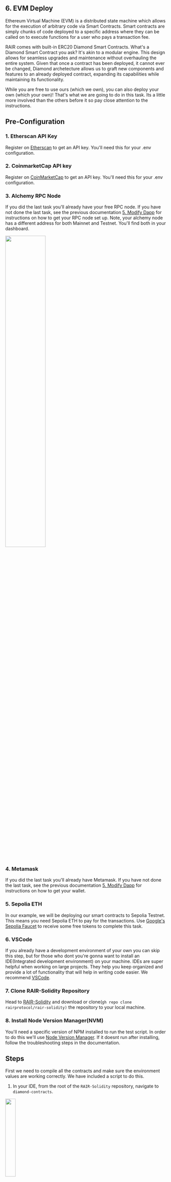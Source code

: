 ## 6. EVM Deploy
Ethereum Virtual Machine (EVM) is a distributed state machine which allows for the execution of arbitrary code via Smart Contracts. Smart contracts are simply chunks of code deployed to a specific address where they can be called on to execute functions for a user who pays a transaction fee. 

RAIR comes with built-in ERC20 Diamond Smart Contracts. What's a Diamond Smart Contract you ask? It's akin to a modular engine. This design allows for seamless upgrades and maintenance without overhauling the entire system. Given that once a contract has been deployed, it cannot ever be changed, Diamond archetecture allows us to graft new components and features to an already deployed contract, expanding its capabilities while maintaining its functionality. 

While you are free to use ours (which we own), you can also deploy your own (which your own)! That's what we are going to do in this task. Its a little more involved than the others before it so pay close attention to the instructions. 

## Pre-Configuration
### 1. Etherscan API Key
Register on [Etherscan](https://etherscan.io/) to get an API key. You'll need this for your .env configuration.
### 2. CoinmarketCap API key
Register on [CoinMarketCap](https://coinmarketcap.com/) to get an API key. You'll need this for your .env configuration.
### 3. Alchemy RPC Node
If you did the last task you'll already have your free RPC node. If you have not done the last task, see the previous documentation [5. Modify Dapp](https://github.com/rairprotocol/dev-dapp-season1/blob/main/Season%201%20Tasks/5.%20Modify%20Dapp/README.md) for instructions on how to get your RPC node set up. Note, your alchemy node has a different address for both Mainnet and Testnet. You'll find both in your dashboard.

<img src="https://github.com/rairprotocol/dev-dapp-season1/blob/main/devdapp-assets/Season%201%20Tasks/6.%20EVM%20Deploy/1.png" width="50%"/>

### 4. Metamask
If you did the last task you'll already have Metamask. If you have not done the last task, see the previous documentation [5. Modify Dapp](https://github.com/rairprotocol/dev-dapp-season1/blob/main/Season%201%20Tasks/5.%20Modify%20Dapp/README.md) for instructions on how to get your wallet.
### 5. Sepolia ETH
In our example, we will be deploying our smart contracts to Sepolia Testnet. This means you need Sepolia ETH to pay for the transactions. Use [Google's Sepolia Faucet](https://cloud.google.com/application/web3/faucet/ethereum/sepolia) to receive some free tokens to complete this task.
### 6. VSCode
If you already have a development environment of your own you can skip this step, but for those who dont you're gonna want to install an IDE(Integrated development environment) on your machine. IDEs are super helpful when working on large projects. They help you keep organized and provide a lot of functionality that will help in writing code easier. We recommend [VSCode](https://code.visualstudio.com/).
### 7. Clone RAIR-Solidity Repository
Head to [RAIR-Solidity](https://github.com/rairprotocol/rair-solidity) and download or clone(```gh repo clone rairprotocol/rair-solidity)``` the repository to your local machine. 
### 8. Install Node Version Manager(NVM)
You'll need a specific version of NPM installed to run the test script. In order to do this we'll use [Node Version Manager](https://github.com/nvm-sh/nvm?tab=readme-ov-file#installing-and-updating). If it doesnt run after installing, follow the troubleshooting steps in the documentation.

## Steps
First we need to compile all the contracts and make sure the environment values are working correctly. We have included a script to do this. 
1. In your IDE, from the root of the ```RAIR-Solidity``` repository, navigate to ```diamond-contracts```.

<img src="https://github.com/rairprotocol/dev-dapp-season1/blob/main/devdapp-assets/Season%201%20Tasks/6.%20EVM%20Deploy/2.png" width="25%"/>

2. Run ```nvm use``` to read the ```.nvmrc``` file in the folder and install the appropriate Node version.

<img src="https://github.com/rairprotocol/dev-dapp-season1/blob/main/devdapp-assets/Season%201%20Tasks/6.%20EVM%20Deploy/3.png" width="25%"/>

3. Run ```npm i``` to install all the necessary packages.

<img src="https://github.com/rairprotocol/dev-dapp-season1/blob/main/devdapp-assets/Season%201%20Tasks/6.%20EVM%20Deploy/4.png" width="25%"/>

4. Locate and copy ```sample.env```. Rename the copy to ```.env```. 

<img src="https://github.com/rairprotocol/dev-dapp-season1/blob/main/devdapp-assets/Season%201%20Tasks/6.%20EVM%20Deploy/5.png" width="25%"/>

5. Open ```.env```. We will need to populate 4 values:
   - ```ETH_MAIN_RPC=``` Is the address of your Mainnet RPC Node. This is used for the test script and uses no fees.
   - ```SEPOLIA_RPC=``` Is the address of your Testnet RPC Node. We will deploy our contract to Sepolia Testnet since we can use a sepolia faucet to pay for the transaction fees.
   - ```ADDRESS_PRIVATE_KEY=``` Is the private key of the wallet which will deploy the contract. DO NOT share this private key with anyone for any reason. DO NOT commit code with your private keys exposed in plaintext. We will never ask you to send us your private key, and you should remove your private key permanentely from this file after completing the task.
   - ```ETHERSCAN_API_KEY=``` For verifying contract deployment.

<img src="https://github.com/rairprotocol/dev-dapp-season1/blob/main/devdapp-assets/Season%201%20Tasks/6.%20EVM%20Deploy/6.png" width="25%"/>

7. Save ```.env```
8. Locate ```hardhat.config.js```

<img src="https://github.com/rairprotocol/dev-dapp-season1/blob/main/devdapp-assets/Season%201%20Tasks/6.%20EVM%20Deploy/7.png" width="25%"/>

9. On line 43, change ```blockNumber``` to ```21876874```

<img src="https://github.com/rairprotocol/dev-dapp-season1/blob/main/devdapp-assets/Season%201%20Tasks/6.%20EVM%20Deploy/8.png" width="50%"/>

10. Scroll down to line 75. Comment out the block related to ```MINATO_RPC``` as this currently causes an error.

<img src="https://github.com/rairprotocol/dev-dapp-season1/blob/main/devdapp-assets/Season%201%20Tasks/6.%20EVM%20Deploy/9.png" width="25%"/>

11. Save ```hardhat.config.js```
12. Make sure you're in the ```/diamond-contracts``` folder. In the terminal, run the command ```npm run test```, this will compile all contracts and make sure the environment values are working correctly.

<img src="https://github.com/rairprotocol/dev-dapp-season1/blob/main/devdapp-assets/Season%201%20Tasks/6.%20EVM%20Deploy/10.png" width="25%"/>

If everything works out we can move on to the next step. Its ok if there are a few errors, but if there are hundreds or it doesnt compile you might want to go back and double-check the previous steps. Next we are going to deploy the contracts to Sepolia Testnet.

13. We need to modify ```ERC20.js``` in ```/diamond-contracts/deploy``` with the public key of our wallet. This will make us the owner of the contract and give us the permissions to mint new tokens on the contract should we wish.

<img src="https://github.com/rairprotocol/dev-dapp-season1/blob/main/devdapp-assets/Season%201%20Tasks/6.%20EVM%20Deploy/11.png" width="25%"/>

14. Uncomment line 13 and paste your public address between the quotes. Save the file.

<img src="https://github.com/rairprotocol/dev-dapp-season1/blob/main/devdapp-assets/Season%201%20Tasks/6.%20EVM%20Deploy/12.png" width="50%"/>

15. From ```/diamond-contracts``` run ```npx hardhat --network 0xaa36a7 deploy```. It will take some time to fully deploy all the contracts.

<img src="https://github.com/rairprotocol/dev-dapp-season1/blob/main/devdapp-assets/Season%201%20Tasks/6.%20EVM%20Deploy/13.png" width="50%"/>

16. You should eventually see all the contract addresses.

<img src="https://github.com/rairprotocol/dev-dapp-season1/blob/main/devdapp-assets/Season%201%20Tasks/6.%20EVM%20Deploy/14.png" width="50%"/>

Congratulations! You have deployed all the RAIR smart contracts to Sepolia Testnet. These are your contracts, you own them! Use these contracts to test transactions on your own Dapp so long as you have SepoliaETH in your wallet. When you are ready for a mainnet deployment you can deploy a new set of contracts on any EVM-compatable blockchain you wish. 

To round things out we just need to create a new issue:

17. Navigate to the [Issues](https://github.com/rairprotocol/dev-dapp-season1/issues) tab in the dev-dapp-season1 repository
18. Click "New Issue" (the green button).
19. Add a title to your issue. In this case your title should read "6. EVM Deploy"
20. Copy-paste the text below and add the [Sepolia Etherscan](https://sepolia.etherscan.io) link of your deployed ```RAIR20``` contract.

<img src="https://github.com/rairprotocol/dev-dapp-season1/blob/main/devdapp-assets/Season%201%20Tasks/6.%20EVM%20Deploy/15.png" width="50%"/>
<img src="https://github.com/rairprotocol/dev-dapp-season1/blob/main/devdapp-assets/Season%201%20Tasks/6.%20EVM%20Deploy/16.png" width="50%"/>

```
My RAIR20 Etherscan link is [https://sepolia.etherscan.io/address/0xAddress].
```
6. Click "Create" (the green button)

Upon completion, your task will be validated and if it is correct, you will be assigned the "EVM Deploy" label. If there is an issue, you will see the "Unresolved" label, this means there is a problem that needs to be corrected. Edit your issue and follow the guidelines more closely until you receive your "EVM Deploy" label. Do not create multiple issues for the same task. If you dont see your issue, it means it has been validated and closed. Verify this by setting the sort settings to show closed issues.

Congratulations! Continue with the next task to earn levels and climb the leaderboard to earn your share of the rewards!

## Recommended Reading 
[Juan's Hardhat Guide for Deploying Smart Contracts](https://github.com/rairprotocol/rair-solidity/blob/main/GUIDE.MD)\
[Ethereum Virtual Machine (EVM)](https://ethereum.org/en/developers/docs/evm/)

